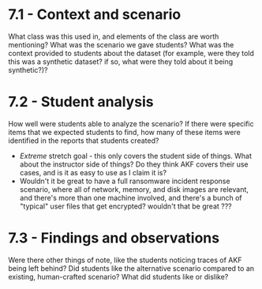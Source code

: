 

# 7.1 - Context and scenario

What class was this used in, and elements of the class are worth mentioning? What was the scenario we gave students? What was the context provided to students about the dataset (for example, were they told this was a synthetic dataset? if so, what were they told about it being synthetic?)?

# 7.2 - Student analysis

How well were students able to analyze the scenario? If there were specific items that we expected students to find, how many of these items were identified in the reports that students created?

- *Extreme* stretch goal - this only covers the student side of things. What about the instructor side of things? Do they think AKF covers their use cases, and is it as easy to use as I claim it is?
- Wouldn't it be great to have a full ransomware incident response scenario, where all of network, memory, and disk images are relevant, and there's more than one machine involved, and there's a bunch of "typical" user files that get encrypted? wouldn't that be great ???

# 7.3 - Findings and observations

 Were there other things of note, like the students noticing traces of AKF being left behind? Did students like the alternative scenario compared to an existing, human-crafted scenario? What did students like or dislike?